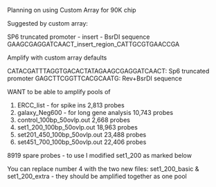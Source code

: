 Planning on using Custom Array for 90K chip

Suggested by custom array: 

SP6 truncated promoter - insert - BsrDI sequence
GAAGCGAGGATCAACT_insert_region_CATTGCGTGAACCGA

Amplify with custom array defaults

CATACGATTTAGGTGACACTATAGAAGCGAGGATCAACT: Sp6 truncated promoter
GAGCTTCGGTTCACGCAATG: Rev+BsrDI sequence 


WANT to be able to amplify pools of 

1) ERCC_list - for spike ins					2,813 probes
2) galaxy_Neg600 - for long gene analysis		10,743 probes
3) control_100bp_50ovlp.out						2,668 probes
4) set1_200_100bp_50ovlp.out					18,963 probes
5) set201_450_100bp_50ovlp.out					23,488 probes
6) set451_700_100bp_50ovlp.out					22,406 probes

8919 spare probes - to use I modified set1_200 as marked below

You can replace number 4 with the two new files:  set1_200_basic & set1_200_extra - they should be amplified together as one pool
